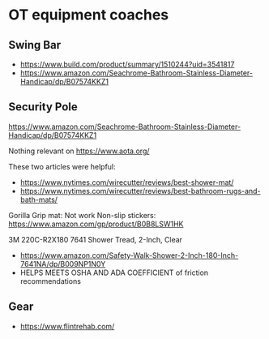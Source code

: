 # OT equipment coaches

## Swing Bar

* https://www.build.com/product/summary/1510244?uid=3541817
* https://www.amazon.com/Seachrome-Bathroom-Stainless-Diameter-Handicap/dp/B07574KKZ1

## Security Pole

https://www.amazon.com/Seachrome-Bathroom-Stainless-Diameter-Handicap/dp/B07574KKZ1


Nothing relevant on https://www.aota.org/

These two articles were helpful:
* https://www.nytimes.com/wirecutter/reviews/best-shower-mat/
* https://www.nytimes.com/wirecutter/reviews/best-bathroom-rugs-and-bath-mats/

Gorilla Grip mat: Not work
Non-slip stickers: https://www.amazon.com/gp/product/B0B8LSW1HK

3M 220C-R2X180 7641 Shower Tread, 2-Inch, Clear
* https://www.amazon.com/Safety-Walk-Shower-2-Inch-180-Inch-7641NA/dp/B009NP1N0Y
* HELPS MEETS OSHA AND ADA COEFFICIENT of friction recommendations

## Gear

* https://www.flintrehab.com/